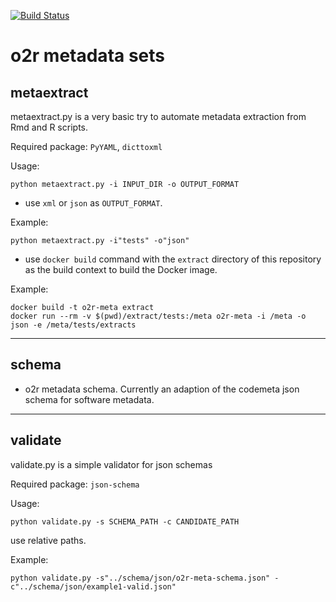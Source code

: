 [![Build Status](https://travis-ci.org/o2r-project/o2r-meta.svg?branch=master)](https://travis-ci.org/o2r-project/o2r-meta)

# o2r metadata sets

## metaextract

metaextract.py is a very basic try to automate metadata extraction from Rmd and R scripts.

Required package: ```PyYAML```, ```dicttoxml```

Usage:

    python metaextract.py -i INPUT_DIR -o OUTPUT_FORMAT


+ use ```xml``` or ```json``` as ```OUTPUT_FORMAT```.

Example:

    python metaextract.py -i"tests" -o"json"

+ use ```docker build``` command with the ```extract``` directory of this repository as the build context to build the Docker image.

Example:

    docker build -t o2r-meta extract
    docker run --rm -v $(pwd)/extract/tests:/meta o2r-meta -i /meta -o json -e /meta/tests/extracts

---

## schema

+ o2r metadata schema. Currently an adaption of the codemeta json schema for software metadata.

---

## validate

validate.py is a simple validator for json schemas

Required package: ```json-schema```

Usage:

    python validate.py -s SCHEMA_PATH -c CANDIDATE_PATH

use relative paths.

Example:

    python validate.py -s"../schema/json/o2r-meta-schema.json" -c"../schema/json/example1-valid.json"